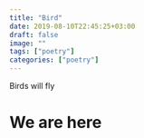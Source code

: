 ```yaml
---
title: "Bird"
date: 2019-08-10T22:45:25+03:00
draft: false
image: ""
tags: ["poetry"]
categories: ["poetry"]
---
```


Birds will fly

# We are here 

